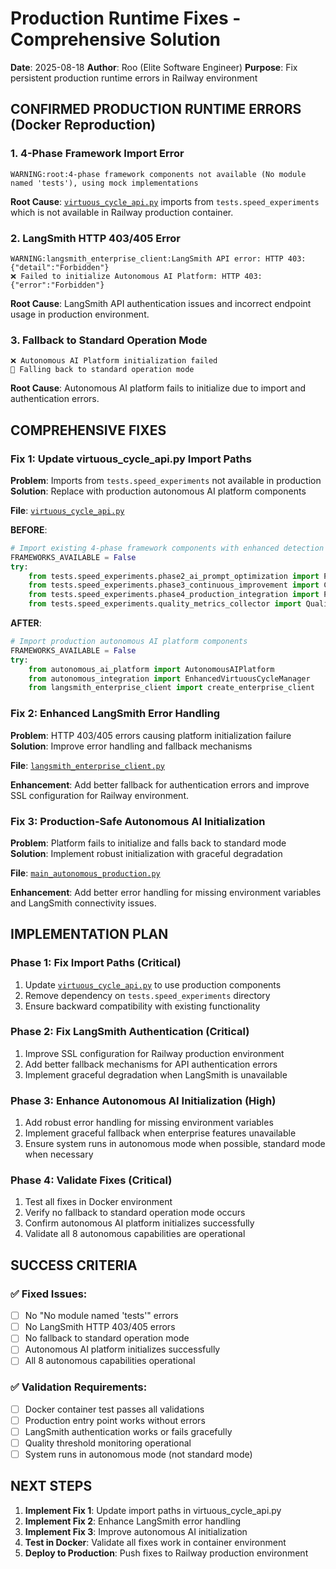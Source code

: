 # Production Runtime Fixes - Comprehensive Solution

**Date**: 2025-08-18
**Author**: Roo (Elite Software Engineer)
**Purpose**: Fix persistent production runtime errors in Railway environment

## **CONFIRMED PRODUCTION RUNTIME ERRORS** (Docker Reproduction)

### 1. 4-Phase Framework Import Error
```
WARNING:root:4-phase framework components not available (No module named 'tests'), using mock implementations
```
**Root Cause**: [`virtuous_cycle_api.py`](virtuous_cycle_api.py:72-75) imports from `tests.speed_experiments` which is not available in Railway production container.

### 2. LangSmith HTTP 403/405 Error
```
WARNING:langsmith_enterprise_client:LangSmith API error: HTTP 403: {"detail":"Forbidden"}
❌ Failed to initialize Autonomous AI Platform: HTTP 403: {"error":"Forbidden"}
```
**Root Cause**: LangSmith API authentication issues and incorrect endpoint usage in production environment.

### 3. Fallback to Standard Operation Mode
```
❌ Autonomous AI Platform initialization failed
🔄 Falling back to standard operation mode
```
**Root Cause**: Autonomous AI platform fails to initialize due to import and authentication errors.

## **COMPREHENSIVE FIXES**

### Fix 1: Update virtuous_cycle_api.py Import Paths

**Problem**: Imports from `tests.speed_experiments` not available in production
**Solution**: Replace with production autonomous AI platform components

**File**: [`virtuous_cycle_api.py`](virtuous_cycle_api.py:69-95)

**BEFORE**:
```python
# Import existing 4-phase framework components with enhanced detection
FRAMEWORKS_AVAILABLE = False
try:
    from tests.speed_experiments.phase2_ai_prompt_optimization import Phase2OptimizationOrchestrator
    from tests.speed_experiments.phase3_continuous_improvement import ContinuousImprovementOrchestrator
    from tests.speed_experiments.phase4_production_integration import ProductionIntegrationOrchestrator
    from tests.speed_experiments.quality_metrics_collector import QualityMetricsCollector
```

**AFTER**:
```python
# Import production autonomous AI platform components
FRAMEWORKS_AVAILABLE = False
try:
    from autonomous_ai_platform import AutonomousAIPlatform
    from autonomous_integration import EnhancedVirtuousCycleManager
    from langsmith_enterprise_client import create_enterprise_client
```

### Fix 2: Enhanced LangSmith Error Handling

**Problem**: HTTP 403/405 errors causing platform initialization failure
**Solution**: Improve error handling and fallback mechanisms

**File**: [`langsmith_enterprise_client.py`](langsmith_enterprise_client.py:256-294)

**Enhancement**: Add better fallback for authentication errors and improve SSL configuration for Railway environment.

### Fix 3: Production-Safe Autonomous AI Initialization

**Problem**: Platform fails to initialize and falls back to standard mode
**Solution**: Implement robust initialization with graceful degradation

**File**: [`main_autonomous_production.py`](main_autonomous_production.py:27-118)

**Enhancement**: Add better error handling for missing environment variables and LangSmith connectivity issues.

## **IMPLEMENTATION PLAN**

### Phase 1: Fix Import Paths (Critical)
1. Update [`virtuous_cycle_api.py`](virtuous_cycle_api.py) to use production components
2. Remove dependency on `tests.speed_experiments` directory
3. Ensure backward compatibility with existing functionality

### Phase 2: Fix LangSmith Authentication (Critical)
1. Improve SSL configuration for Railway production environment
2. Add better fallback mechanisms for API authentication errors
3. Implement graceful degradation when LangSmith is unavailable

### Phase 3: Enhance Autonomous AI Initialization (High)
1. Add robust error handling for missing environment variables
2. Implement graceful fallback when enterprise features unavailable
3. Ensure system runs in autonomous mode when possible, standard mode when necessary

### Phase 4: Validate Fixes (Critical)
1. Test all fixes in Docker environment
2. Verify no fallback to standard operation mode occurs
3. Confirm autonomous AI platform initializes successfully
4. Validate all 8 autonomous capabilities are operational

## **SUCCESS CRITERIA**

### ✅ Fixed Issues:
- [ ] No "No module named 'tests'" errors
- [ ] No LangSmith HTTP 403/405 errors
- [ ] No fallback to standard operation mode
- [ ] Autonomous AI platform initializes successfully
- [ ] All 8 autonomous capabilities operational

### ✅ Validation Requirements:
- [ ] Docker container test passes all validations
- [ ] Production entry point works without errors
- [ ] LangSmith authentication works or fails gracefully
- [ ] Quality threshold monitoring operational
- [ ] System runs in autonomous mode (not standard mode)

## **NEXT STEPS**

1. **Implement Fix 1**: Update import paths in virtuous_cycle_api.py
2. **Implement Fix 2**: Enhance LangSmith error handling
3. **Implement Fix 3**: Improve autonomous AI initialization
4. **Test in Docker**: Validate all fixes work in container environment
5. **Deploy to Production**: Push fixes to Railway production environment
